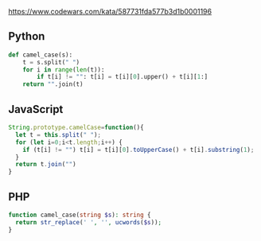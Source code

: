 https://www.codewars.com/kata/587731fda577b3d1b0001196

## Python
```python
def camel_case(s):
    t = s.split(" ")
    for i in range(len(t)):
        if t[i] != "": t[i] = t[i][0].upper() + t[i][1:]
    return "".join(t)
```

## JavaScript
```js
String.prototype.camelCase=function(){
  let t = this.split(" ");
  for (let i=0;i<t.length;i++) {
    if (t[i] != "") t[i] = t[i][0].toUpperCase() + t[i].substring(1);
  }
  return t.join("")
}
```

## PHP
```php
function camel_case(string $s): string {
  return str_replace(' ', '', ucwords($s));
}
```
